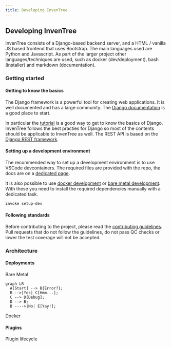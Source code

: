 ```yaml
---
title: Developing InvenTree
---
```


## Developing InvenTree

InvenTree consists of a Django-based backend server, and a HTML / vanilla JS based frontend that uses Bootstrap. The main languages used are Python and Javascript.
As part of the larger project other languages/techniques are used, such as docker (dev/deployment), bash (installer) and markdown (documentation).

### Getting started
#### Getting to know the basics

The Django framework is a powerful tool for creating web applications. It is well documented and has a large community. The [Django documentation](https://docs.djangoproject.com/en/stable/) is a good place to start.

In particular the [tutorial](https://docs.djangoproject.com/en/stable/intro/tutorial01/) is a good way to get to know the basics of Django.
InvenTree follows the best practies for Django so most of the contents should be applicable to InvenTree as well. The REST API is based on the [Django REST framework](https://www.django-rest-framework.org/).

#### Setting up a development environment

The recommended way to set up a development environment is to use VSCode devcontainers. The required files are provided with the repo, the docs are on a [dedicated page](./devcontainer.md).

It is also possible to use [docker development](../start/docker_dev.md) or [bare metal development](../start/bare_dev.md). With these you need to install the required dependencies manually with a dedicated task.
```bash
invoke setup-dev
```

#### Following standards

Before contributing to the project, please read the [contributing guidelines](../../../CONTRIBUTING.md). Pull requests that do not follow the guidelines, do not pass QC checks or lower the test coverage will not be accepted.


### Architecture
#### Deployments

Bare Metal
```mermaid
graph LR
  A[Start] --> B{Error?};
  B -->|Yes| C[Hmm...];
  C --> D[Debug];
  D --> B;
  B ---->|No| E[Yay!];
```


Docker

#### Plugins

Plugin lifecycle
